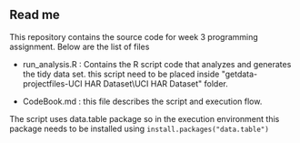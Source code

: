 ## Read me
This repository contains the source code for week 3 programming assignment.
Below are the list of files

- run_analysis.R : Contains the R script code that analyzes and generates the tidy data set. this script need to be placed inside "getdata-projectfiles-UCI HAR Dataset\UCI HAR Dataset" folder.

- CodeBook.md : this file describes the script and execution flow.

The script uses data.table package so in the execution environment this package needs to be installed using 
	`install.packages("data.table")`

	